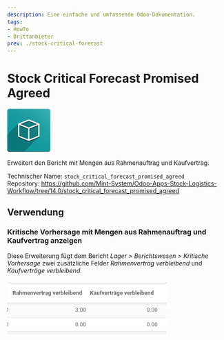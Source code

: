 ```yaml
---
description: Eine einfache und umfassende Odoo-Dokumentation.
tags:
- HowTo
- Drittanbieter
prev: ./stock-critical-forecast
---
```

# Stock Critical Forecast Promised Agreed
![icon_oms_box](assets/icon_oms_box.png)

Erweitert den Bericht mit Mengen aus Rahmenauftrag und Kaufvertrag.

Technischer Name: `stock_critical_forecast_promised_agreed`\
Repository: <https://github.com/Mint-System/Odoo-Apps-Stock-Logistics-Workflow/tree/14.0/stock_critical_forecast_promised_agreed>

## Verwendung

### Kritische Vorhersage mit Mengen aus Rahmenauftrag und Kaufvertrag anzeigen

Diese Erweiterung fügt dem Bericht *Lager > Berichtswesen > Kritische Vorhersage* zwei zusätzliche Felder *Rahmenvertrag verbleibend* und *Kaufverträge verbleibend*.

![](assets/Stock%20Critical%20Forecast%20Promised%20Agreed.png)